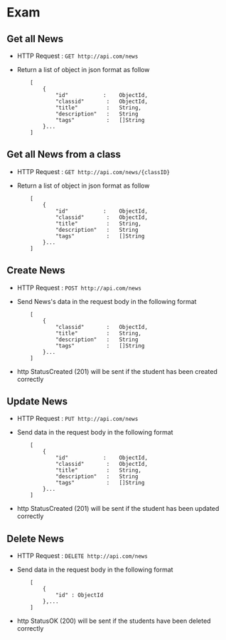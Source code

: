 
# Exam

## Get all News
* HTTP Request : ```GET http://api.com/news```
* Return a list of object in json format as follow

    ``` 
        [
			{
				"id"           :	ObjectId,
				"classid"       :	ObjectId,
				"title"         :	String,
				"description"   :	String
                "tags"          :   []String
			}...
		]
    ```


## Get all News from a class
* HTTP Request : ```GET http://api.com/news/{classID}```
* Return a list of object in json format as follow

    ``` 
        [
			{
				"id"           :	ObjectId,
				"classid"       :	ObjectId,
				"title"         :	String,
				"description"   :	String
                "tags"          :   []String
			}...
		]
    ```


## Create News
* HTTP Request : ```POST http://api.com/news```
* Send News's data in the request body in the following format 

	``` 
        [
			{
				"classid"       :	ObjectId,
				"title"         :	String,
				"description"   :	String
                "tags"          :   []String
			}...
		]
    ```

* http StatusCreated (201) will be sent if the student has been created correctly


## Update News
* HTTP Request : ```PUT http://api.com/news```
* Send data in the request body in the following format

    ``` 
        [
			{
				"id"           :	ObjectId,
				"classid"       :	ObjectId,
				"title"         :	String,
				"description"   :	String
                "tags"          :   []String
			}...
		]
    ```

* http StatusCreated (201) will be sent if the student has been updated correctly


## Delete News
* HTTP Request : ```DELETE http://api.com/news```
* Send data in the request body in the following format

	``` 
		[
			{  
				"id" : ObjectId
			},...
		]
	```
* http StatusOK (200) will be sent if the students have been deleted correctly
